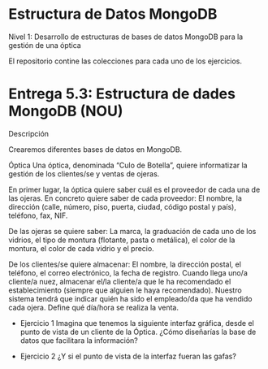 # Estructura de Datos MongoDB 
Nivel 1: Desarrollo de estructuras de bases de datos MongoDB para la gestión de una óptica

El repositorio contine las colecciones para cada uno de los ejercicios.

# Entrega 5.3: Estructura de dades MongoDB (NOU)

Descripción

Crearemos diferentes bases de datos en MongoDB.

Óptica
Una óptica, denominada “Culo de Botella”, quiere informatizar la gestión de los clientes/se y ventas de ojeras.

En primer lugar, la óptica quiere saber cuál es el proveedor de cada una de las ojeras. En concreto quiere saber de cada proveedor: El nombre, la dirección (calle, número, piso, puerta, ciudad, código postal y país), teléfono, fax, NIF.

De las ojeras se quiere saber: La marca, la graduación de cada uno de los vidrios, el tipo de montura (flotante, pasta o metálica), el color de la montura, el color de cada vidrio y el precio.

De los clientes/se quiere almacenar: El nombre, la dirección postal, el teléfono, el correo electrónico, la fecha de registro.
Cuando llega uno/a cliente/a nuez, almacenar el/la cliente/a que le ha recomendado el establecimiento (siempre que alguien le haya recomendado).
Nuestro sistema tendrá que indicar quién ha sido el empleado/da que ha vendido cada ojera. Define qué día/hora se realiza la venta.

- Ejercicio 1
Imagina que tenemos la siguiente interfaz gráfica, desde el punto de vista de un cliente de la Óptica. ¿Cómo diseñarías la base de datos que facilitara la información?

- Ejercicio 2
¿Y si el punto de vista  de la interfaz fueran las gafas?
 
